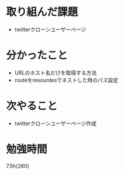 # 取り組んだ課題

- twitterクローンユーザーページ

# 分かったこと

- URLのホスト名だけを取得する方法
- routeをresourdesでネストした時のパス設定

# 次やること

- twitterクローンユーザーページ作成

# 勉強時間
7.5h(260)